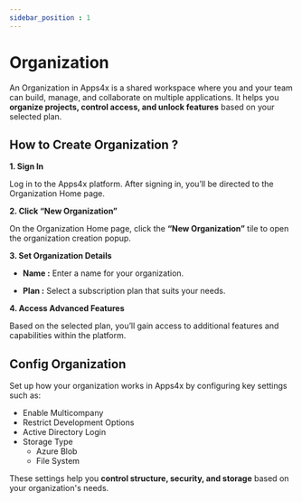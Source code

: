 ```yaml
---
sidebar_position : 1
---
```


# Organization

An Organization in Apps4x is a shared workspace where you and your team can build, manage, and collaborate on multiple applications. It helps you **organize projects, control access, and unlock features** based on your selected plan.

## How to Create Organization ?

**1. Sign In**

Log in to the Apps4x platform. After signing in, you’ll be directed to the Organization Home page.

**2. Click “New Organization”**

On the Organization Home page, click the **“New Organization”** tile to open the organization creation popup.

**3. Set Organization Details**

  - **Name :** Enter a name for your organization.

  - **Plan :** Select a subscription plan that suits your needs.

**4. Access Advanced Features**

Based on the selected plan, you’ll gain access to additional features and capabilities within the platform.

## Config Organization

Set up how your organization works in Apps4x by configuring key settings such as:
 
  - Enable Multicompany
  - Restrict Development Options
  - Active Directory Login
  - Storage Type
    - Azure Blob
    - File System

These settings help you **control structure, security, and storage** based on your organization's needs.